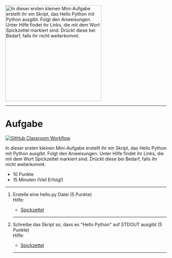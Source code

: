 <img src="https://www.udacity.com/blog/wp-content/uploads/2020/11/Hello-World_Blog-scaled.jpeg" alt="In dieser ersten kleinen Mini-Aufgabe erstellt ihr ein Skript, das Hello Python mit Python ausgibt. 
 Folgt den Anweisungen. Unter Hilfe findet ihr Links, die mit dem Wort Spickzettel markiert sind. Drückt diese bei Bedarf, falls ihr nicht weiterkommt. 
" width="300"/>

---
# Aufgabe
[![GitHub Classroom Workflow](https://github.com/test-23-07/hello-python/actions/workflows/classroom.yml/badge.svg)](https://github.com/test-23-07/hello-python/actions/workflows/classroom.yml) 

In dieser ersten kleinen Mini-Aufgabe erstellt ihr ein Skript, das Hello Python mit Python ausgibt. 
 Folgt den Anweisungen. Unter Hilfe findet ihr Links, die mit dem Wort Spickzettel markiert sind. Drückt diese bei Bedarf, falls ihr nicht weiterkommt. 

* 10 Punkte
* 15 Minuten (Viel Erfolg!)

---
<ol>
<li> Erstelle eine hello.py Datei (5 Punkte)</li>
Hilfe: 
<ul><li><a href="https://www.pythontutorial.net/getting-started/python-hello-world/">Spickzettel</a></li></ul> 

---
<li> Schreibe das Skript so, dass es "Hello Python" auf STDOUT ausgibt (5 Punkte)</li>
Hilfe: 
<ul><li><a href="https://www.pythontutorial.net/getting-started/python-hello-world/">Spickzettel</a></li></ul> 

---
</ol>
